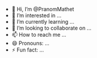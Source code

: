 - 👋 Hi, I’m @PranomMathet
- 👀 I’m interested in ...
- 🌱 I’m currently learning ...
- 💞️ I’m looking to collaborate on ...
- 📫 How to reach me ...
- 😄 Pronouns: ...
- ⚡ Fun fact: ...

<!---
PranomMathet/PranomMathet is a ✨ special ✨ repository because its `README.md` (this file) appears on your GitHub profile.
You can click the Preview link to take a look at your changes.
--->
